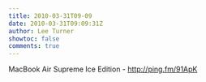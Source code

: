 ```yaml
---
title: 2010-03-31T09-09
date: 2010-03-31T09:09:31Z
author: Lee Turner
showtoc: false
comments: true
---
```


MacBook Air Supreme Ice Edition - http://ping.fm/91ApK

